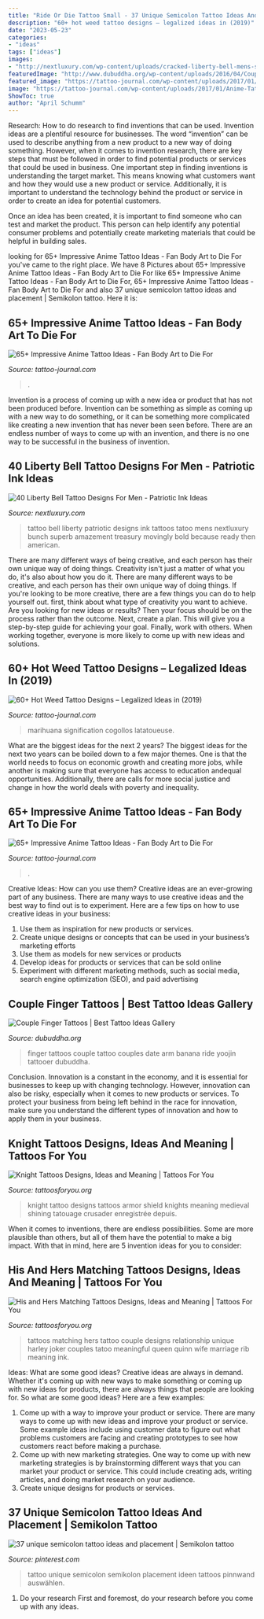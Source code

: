 ```yaml
---
title: "Ride Or Die Tattoo Small - 37 Unique Semicolon Tattoo Ideas And Placement"
description: "60+ hot weed tattoo designs – legalized ideas in (2019)"
date: "2023-05-23"
categories:
- "ideas"
tags: ["ideas"]
images:
- "http://nextluxury.com/wp-content/uploads/cracked-liberty-bell-mens-small-tatoo-ideas.jpg"
featuredImage: "http://www.dubuddha.org/wp-content/uploads/2016/04/Couple-Finger-Tattoos-510x510.jpg"
featured_image: "https://tattoo-journal.com/wp-content/uploads/2017/01/Anime-Tattoo-65.jpg"
image: "https://tattoo-journal.com/wp-content/uploads/2017/01/Anime-Tattoo-55.jpg"
ShowToc: true
author: "April Schumm"
---
```



Research: How to do research to find inventions that can be used.
Invention ideas are a plentiful resource for businesses. The word “invention” can be used to describe anything from a new product to a new way of doing something. However, when it comes to invention research, there are key steps that must be followed in order to find potential products or services that could be used in business. 
One important step in finding inventions is understanding the target market. This means knowing what customers want and how they would use a new product or service. Additionally, it is important to understand the technology behind the product or service in order to create an idea for potential customers. 

Once an idea has been created, it is important to find someone who can test and market the product. This person can help identify any potential consumer problems and potentially create marketing materials that could be helpful in building sales.

	

		
looking for 65+ Impressive Anime Tattoo Ideas - Fan Body Art to Die For you've came to the right place. We have 8 Pictures about 65+ Impressive Anime Tattoo Ideas - Fan Body Art to Die For like 65+ Impressive Anime Tattoo Ideas - Fan Body Art to Die For, 65+ Impressive Anime Tattoo Ideas - Fan Body Art to Die For and also 37 unique semicolon tattoo ideas and placement | Semikolon tattoo. Here it is:
		
    
## 65+ Impressive Anime Tattoo Ideas - Fan Body Art To Die For

<img loading=lazy src="https://tattoo-journal.com/wp-content/uploads/2017/01/Anime-Tattoo-55.jpg" onerror="this.onerror=null;this.src='https://tse3.mm.bing.net/th?id=OIP.JwZcZ3iU2zW7FxjKVr2v-gHaHa&amp;pid=15.1';" alt="65+ Impressive Anime Tattoo Ideas - Fan Body Art to Die For">

_Source: tattoo-journal.com_

>. 

	

Invention is a process of coming up with a new idea or product that has not been produced before. Invention can be something as simple as coming up with a new way to do something, or it can be something more complicated like creating a new invention that has never been seen before. There are an endless number of ways to come up with an invention, and there is no one way to be successful in the business of invention.

    
## 40 Liberty Bell Tattoo Designs For Men - Patriotic Ink Ideas

<img loading=lazy src="http://nextluxury.com/wp-content/uploads/cracked-liberty-bell-mens-small-tatoo-ideas.jpg" onerror="this.onerror=null;this.src='https://tse3.mm.bing.net/th?id=OIP.Yw9GVHmfHwbSMaRrmL1qmQHaHa&amp;pid=15.1';" alt="40 Liberty Bell Tattoo Designs For Men - Patriotic Ink Ideas">

_Source: nextluxury.com_

>tattoo bell liberty patriotic designs ink tattoos tatoo mens nextluxury bunch superb amazement treasury movingly bold because ready then american. 

	

There are many different ways of being creative, and each person has their own unique way of doing things.
Creativity isn't just a matter of what you do, it's also about how you do it. There are many different ways to be creative, and each person has their own unique way of doing things. If you're looking to be more creative, there are a few things you can do to help yourself out. first, think about what type of creativity you want to achieve. Are you looking for new ideas or results? Then your focus should be on the process rather than the outcome. Next, create a plan. This will give you a step-by-step guide for achieving your goal. Finally, work with others. When working together, everyone is more likely to come up with new ideas and solutions.

    
## 60+ Hot Weed Tattoo Designs – Legalized Ideas In (2019)

<img loading=lazy src="https://tattoo-journal.com/wp-content/uploads/2016/08/weed-tattoo28-650x650.jpg" onerror="this.onerror=null;this.src='https://tse4.mm.bing.net/th?id=OIP.ZUVSsbGvM-LIn_h6XsWTnAHaHa&amp;pid=15.1';" alt="60+ Hot Weed Tattoo Designs – Legalized Ideas in (2019)">

_Source: tattoo-journal.com_

>marihuana signification cogollos latatoueuse. 

	

What are the biggest ideas for the next 2 years?
The biggest ideas for the next two years can be boiled down to a few major themes. One is that the world needs to focus on economic growth and creating more jobs, while another is making sure that everyone has access to education andequal opportunities. Additionally, there are calls for more social justice and change in how the world deals with poverty and inequality.

    
## 65+ Impressive Anime Tattoo Ideas - Fan Body Art To Die For

<img loading=lazy src="https://tattoo-journal.com/wp-content/uploads/2017/01/Anime-Tattoo-65.jpg" onerror="this.onerror=null;this.src='https://tse3.mm.bing.net/th?id=OIP.pGdLE3tHy1nmRLyAp9KAKwHaHa&amp;pid=15.1';" alt="65+ Impressive Anime Tattoo Ideas - Fan Body Art to Die For">

_Source: tattoo-journal.com_

>. 

	

Creative Ideas: How can you use them?
Creative ideas are an ever-growing part of any business. There are many ways to use creative ideas and the best way to find out is to experiment. Here are a few tips on how to use creative ideas in your business:
1. Use them as inspiration for new products or services.
2. Create unique designs or concepts that can be used in your business’s marketing efforts  
3. Use them as models for new services or products 
4. Develop ideas for products or services that can be sold online 
5. Experiment with different marketing methods, such as social media, search engine optimization (SEO), and paid advertising 

    
## Couple Finger Tattoos | Best Tattoo Ideas Gallery

<img loading=lazy src="http://www.dubuddha.org/wp-content/uploads/2016/04/Couple-Finger-Tattoos-510x510.jpg" onerror="this.onerror=null;this.src='https://tse3.mm.bing.net/th?id=OIP.Xfv1sEED3OVSnVO9Il762QHaHa&amp;pid=15.1';" alt="Couple Finger Tattoos | Best Tattoo Ideas Gallery">

_Source: dubuddha.org_

>finger tattoos couple tattoo couples date arm banana ride yoojin tattooer dubuddha. 

	

Conclusion.
Innovation is a constant in the economy, and it is essential for businesses to keep up with changing technology. However, innovation can also be risky, especially when it comes to new products or services. To protect your business from being left behind in the race for innovation, make sure you understand the different types of innovation and how to apply them in your business.

    
## Knight Tattoos Designs, Ideas And Meaning | Tattoos For You

<img loading=lazy src="https://www.tattoosforyou.org/wp-content/uploads/2016/03/Blue-Knight-Tattoo.jpg" onerror="this.onerror=null;this.src='https://tse4.mm.bing.net/th?id=OIP.VB5wi6lY2TcR0yyWhr8kngHaFj&amp;pid=15.1';" alt="Knight Tattoos Designs, Ideas and Meaning | Tattoos For You">

_Source: tattoosforyou.org_

>knight tattoo designs tattoos armor shield knights meaning medieval shining tatouage crusader enregistrée depuis. 

	

When it comes to inventions, there are endless possibilities. Some are more plausible than others, but all of them have the potential to make a big impact. With that in mind, here are 5 invention ideas for you to consider: 

    
## His And Hers Matching Tattoos Designs, Ideas And Meaning | Tattoos For You

<img loading=lazy src="https://www.tattoosforyou.org/wp-content/uploads/2017/06/His-and-Hers-Tattoos-Matching.jpg" onerror="this.onerror=null;this.src='https://tse2.mm.bing.net/th?id=OIP.PhbW-fu4bX3HvOr6G8QdEAHaFb&amp;pid=15.1';" alt="His and Hers Matching Tattoos Designs, Ideas and Meaning | Tattoos For You">

_Source: tattoosforyou.org_

>tattoos matching hers tattoo couple designs relationship unique harley joker couples tatoo meaningful queen quinn wife marriage rib meaning ink. 

	

Ideas: What are some good ideas?
Creative ideas are always in demand. Whether it's coming up with new ways to make something or coming up with new ideas for products, there are always things that people are looking for. So what are some good ideas? Here are a few examples: 
1. Come up with a way to improve your product or service. There are many ways to come up with new ideas and improve your product or service. Some example ideas include using customer data to figure out what problems customers are facing and creating prototypes to see how customers react before making a purchase. 
2. Come up with new marketing strategies. One way to come up with new marketing strategies is by brainstorming different ways that you can market your product or service. This could include creating ads, writing articles, and doing market research on your audience. 
3. Create unique designs for products or services.

    
## 37 Unique Semicolon Tattoo Ideas And Placement | Semikolon Tattoo

<img loading=lazy src="https://i.pinimg.com/736x/67/df/a9/67dfa9cde0ae332961a75ccc1fdcf9af.jpg" onerror="this.onerror=null;this.src='https://tse1.mm.bing.net/th?id=OIP.5189ks4AIfB3sHjFIgi7_AHaPj&amp;pid=15.1';" alt="37 unique semicolon tattoo ideas and placement | Semikolon tattoo">

_Source: pinterest.com_

>tattoo unique semicolon semikolon placement ideen tattoos pinnwand auswählen. 

	

1. Do your research First and foremost, do your research before you come up with any ideas.

